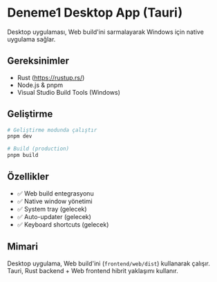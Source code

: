# Deneme1 Desktop App (Tauri)

Desktop uygulaması, Web build'ini sarmalayarak Windows için native uygulama sağlar.

## Gereksinimler

- Rust (https://rustup.rs/)
- Node.js & pnpm
- Visual Studio Build Tools (Windows)

## Geliştirme

```bash
# Geliştirme modunda çalıştır
pnpm dev

# Build (production)
pnpm build
```

## Özellikler

- ✅ Web build entegrasyonu
- ✅ Native window yönetimi
- ✅ System tray (gelecek)
- ✅ Auto-updater (gelecek)
- ✅ Keyboard shortcuts (gelecek)

## Mimari

Desktop uygulama, Web build'ini (`frontend/web/dist`) kullanarak çalışır.
Tauri, Rust backend + Web frontend hibrit yaklaşımı kullanır.

